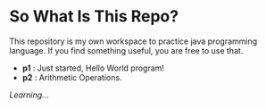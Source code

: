 # So What Is This Repo?

This repository is my own workspace to practice java programming language. If you find something useful, you are free to use that.

- **p1** : Just started, Hello World program!
- **p2** : Arithmetic Operations.

*Learning...*